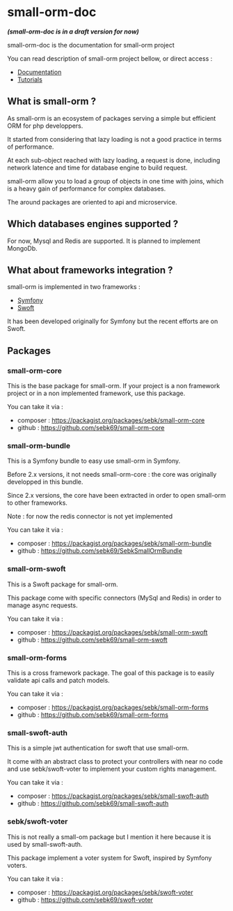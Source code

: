 # small-orm-doc

_**(small-orm-doc is in a draft version for now)**_

small-orm-doc is the documentation for small-orm project

You can read description of small-orm project bellow, or direct access :
* [Documentation](Documentation/table-of-content.md)
* [Tutorials](Tutorials/table-of-content.md)

## What is small-orm ?

As small-orm is an ecosystem of packages serving a simple but efficient ORM for php developpers.

It started from considering that lazy loading is not a good practice in terms of performance.

At each sub-object reached with lazy loading, a request is done, including network latence and time for database engine to build request.

small-orm allow you to load a group of objects in one time with joins, which is a heavy gain of performance for complex databases.

The around packages are oriented to api and microservice.

## Which databases engines supported ?

For now, Mysql and Redis are supported. It is planned to implement MongoDb.

## What about frameworks integration ?

small-orm is implemented in two frameworks :
* [Symfony](https://symfony.com)
* [Swoft](http://swoft.io)

It has been developed originally for Symfony but the recent efforts are on Swoft.

## Packages

### small-orm-core

This is the base package for small-orm. If your project is a non framework project or in a non implemented framework, use this package.

You can take it via :
* composer : https://packagist.org/packages/sebk/small-orm-core
* github : https://github.com/sebk69/small-orm-core

### small-orm-bundle

This is a Symfony bundle to easy use small-orm in Symfony.

Before 2.x versions, it not needs small-orm-core : the core was originally developped in this bundle.

Since 2.x versions, the core have been extracted in order to open small-orm to other frameworks.

Note : for now the redis connector is not yet implemented

You can take it via :
* composer : https://packagist.org/packages/sebk/small-orm-bundle
* github : https://github.com/sebk69/SebkSmallOrmBundle

### small-orm-swoft

This is a Swoft package for small-orm.

This package come with specific connectors (MySql and Redis) in order to manage async requests.

You can take it via :
* composer : https://packagist.org/packages/sebk/small-orm-swoft
* github : https://github.com/sebk69/small-orm-swoft

### small-orm-forms

This is a cross framework package. The goal of this package is to easily validate api calls and patch models.

You can take it via :
* composer : https://packagist.org/packages/sebk/small-orm-forms
* github : https://github.com/sebk69/small-orm-forms

### small-swoft-auth

This is a simple jwt authentication for swoft that use small-orm.

It come with an abstract class to protect your controllers with near no code and use sebk/swoft-voter to implement your custom rights management.

You can take it via :
* composer : https://packagist.org/packages/sebk/small-swoft-auth
* github : https://github.com/sebk69/small-swoft-auth

### sebk/swoft-voter

This is not really a small-om package but I mention it here because it is used by small-swoft-auth.

This package implement a voter system for Swoft, inspired by Symfony voters.

You can take it via :
* composer : https://packagist.org/packages/sebk/swoft-voter
* github : https://github.com/sebk69/swoft-voter